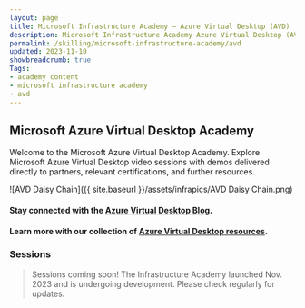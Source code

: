 ```yaml
---
layout: page
title: Microsoft Infrastructure Academy — Azure Virtual Desktop (AVD)
description: Microsoft Infrastructure Academy Azure Virtual Desktop (AVD).
permalink: /skilling/microsoft-infrastructure-academy/avd
updated: 2023-11-10
showbreadcrumb: true
Tags:
- academy content
- microsoft infrastructure academy
- avd
---
```


## Microsoft Azure Virtual Desktop Academy
Welcome to the Microsoft Azure Virtual Desktop Academy. Explore Microsoft Azure Virtual Desktop video sessions with demos delivered directly to partners, relevant certifications, and further resources.

![AVD Daisy Chain]({{ site.baseurl }}/assets/infrapics/AVD Daisy Chain.png)

#### Stay connected with the [Azure Virtual Desktop Blog](https://techcommunity.microsoft.com/t5/azure-virtual-desktop-blog/bg-p/AzureVirtualDesktopBlog).

#### Learn more with our collection of [Azure Virtual Desktop resources](/PartnerResources/skilling/microsoft-infrastructure-academy/resources/azure-virtual-desktop).

### Sessions

> Sessions coming soon! The Infrastructure Academy launched Nov. 2023 and is undergoing development. Please check regularly for updates.